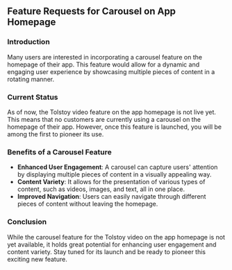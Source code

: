 ## Feature Requests for Carousel on App Homepage

### Introduction

Many users are interested in incorporating a carousel feature on the homepage of their app. This feature would allow for a dynamic and engaging user experience by showcasing multiple pieces of content in a rotating manner.

### Current Status

As of now, the Tolstoy video feature on the app homepage is not live yet. This means that no customers are currently using a carousel on the homepage of their app. However, once this feature is launched, you will be among the first to pioneer its use.

### Benefits of a Carousel Feature

- **Enhanced User Engagement**: A carousel can capture users' attention by displaying multiple pieces of content in a visually appealing way.
- **Content Variety**: It allows for the presentation of various types of content, such as videos, images, and text, all in one place.
- **Improved Navigation**: Users can easily navigate through different pieces of content without leaving the homepage.

### Conclusion

While the carousel feature for the Tolstoy video on the app homepage is not yet available, it holds great potential for enhancing user engagement and content variety. Stay tuned for its launch and be ready to pioneer this exciting new feature.